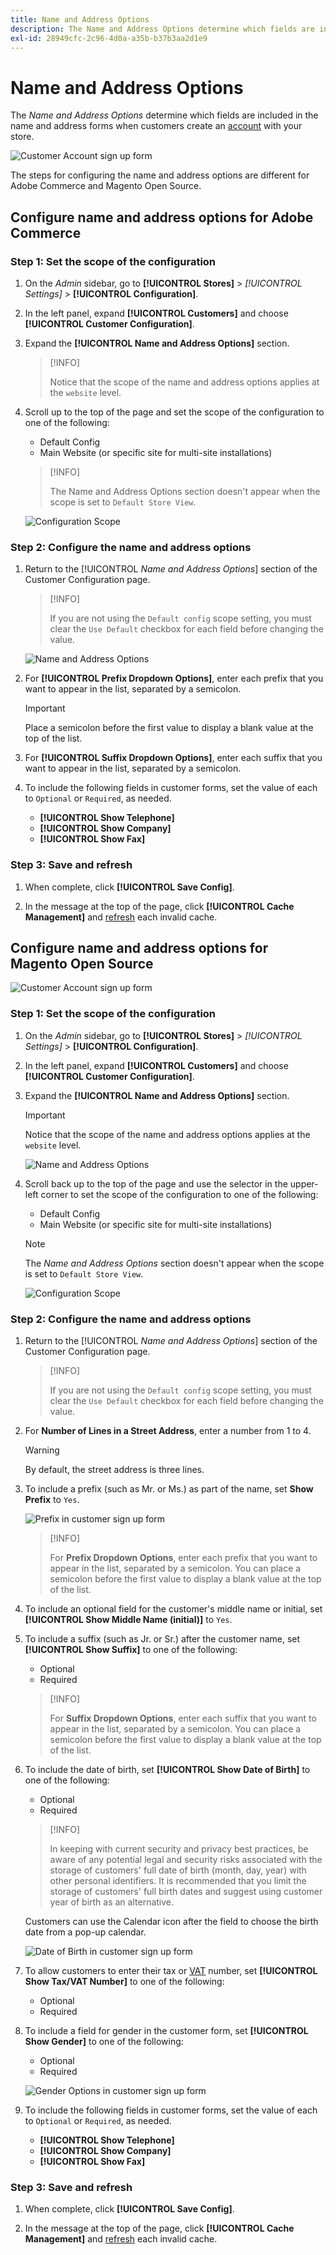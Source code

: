 ```yaml
---
title: Name and Address Options
description: The Name and Address Options determine which fields are included in the name and address forms.
exl-id: 28949cfc-2c96-4d0a-a35b-b37b3aa2d1e9
---
```

# Name and Address Options

The _Name and Address Options_ determine which fields are included in the name and address forms when customers create an [account](../customers/account-create.md) with your store.

![Customer Account sign up form](assets/storefront-customer-account-address-book.png)

The steps for configuring the name and address options are different for Adobe Commerce and Magento Open Source.

## Configure name and address options for Adobe Commerce

### Step 1: Set the scope of the configuration

1. On the _Admin_ sidebar, go to **[!UICONTROL Stores]** > _[!UICONTROL Settings]_ > **[!UICONTROL Configuration]**.

1. In the left panel, expand **[!UICONTROL Customers]** and choose **[!UICONTROL Customer Configuration]**.

1. Expand the **[!UICONTROL Name and Address Options]** section.

   >[!INFO]
   >
   > Notice that the scope of the name and address options applies at the `website` level.

1. Scroll up to the top of the page and set the scope of the configuration to one of the following:

   - Default Config
   - Main Website (or specific site for multi-site installations)

   >[!INFO]
   >
   > The Name and Address Options section doesn't appear when the scope is set to `Default Store View`.

   ![Configuration Scope](assets/customer-configuration-scope-ee.png)

### Step 2: Configure the name and address options

1. Return to the [!UICONTROL _Name and Address Options_] section of the Customer Configuration page.

   >[!INFO]
   >
   > If you are not using the `Default config` scope setting, you must clear the `Use Default` checkbox for each field before changing the value.

   ![Name and Address Options](assets/customer-configuration-name-address-options-ee.png)

1. For **[!UICONTROL Prefix Dropdown Options]**, enter each prefix that you want to appear in the list, separated by a semicolon.

   >[!IMPORTANT]
   >
   > Place a semicolon before the first value to display a blank value at the top of the list.

1. For **[!UICONTROL Suffix Dropdown Options]**, enter each suffix that you want to appear in the list, separated by a semicolon.

1. To include the following fields in customer forms, set the value of each to `Optional` or `Required`, as needed.

   - **[!UICONTROL Show Telephone]**
   - **[!UICONTROL Show Company]**
   - **[!UICONTROL Show Fax]**

### Step 3: Save and refresh

1. When complete, click **[!UICONTROL Save Config]**.

1. In the message at the top of the page, click **[!UICONTROL Cache Management]** and [refresh](../systems/cache-management.md) each invalid cache.

## Configure name and address options for Magento Open Source

![Customer Account sign up form](assets/storefront-customer-account-signup.png)

### Step 1: Set the scope of the configuration

1. On the _Admin_ sidebar, go to **[!UICONTROL Stores]** > _[!UICONTROL Settings]_ > **[!UICONTROL Configuration]**.

1. In the left panel, expand **[!UICONTROL Customers]** and choose **[!UICONTROL Customer Configuration]**.

1. Expand the **[!UICONTROL Name and Address Options]** section.

   >[!IMPORTANT]
   >
   > Notice that the scope of the name and address options applies at the `website` level.

   ![Name and Address Options](assets/customer-configuration-name-address-options-ce.png)

1. Scroll back up to the top of the page and use the selector in the upper-left corner to set the scope of the configuration to one of the following:

   - Default Config
   - Main Website (or specific site for multi-site installations)

   >[!NOTE]
   >
   > The _Name and Address Options_ section doesn't appear when the scope is set to `Default Store View`.

   ![Configuration Scope](assets/configuration-scope.png)

### Step 2: Configure the name and address options

1. Return to the [!UICONTROL _Name and Address Options_] section of the Customer Configuration page.

   >[!INFO]
   >
   > If you are not using the `Default config` scope setting, you must clear the `Use Default` checkbox for each field before changing the value.

1. For **Number of Lines in a Street Address**, enter a number from 1 to 4.

   >[!WARNING]
   >
   > By default, the street address is three lines.

1. To include a prefix (such as Mr. or Ms.) as part of the name, set **Show Prefix** to `Yes`.

   ![Prefix in customer sign up form](assets/storefront-customer-account-prefix.png)

   >[!INFO]
   >
   > For **Prefix Dropdown Options**, enter each prefix that you want to appear in the list, separated by a semicolon. You can place a semicolon before the first value to display a blank value at the top of the list.

1. To include an optional field for the customer's middle name or initial, set **[!UICONTROL Show Middle Name (initial)]** to `Yes`.

1. To include a suffix (such as Jr. or Sr.) after the customer name, set **[!UICONTROL Show Suffix]** to one of the following:

   - Optional
   - Required

   >[!INFO]
   >
   > For **Suffix Dropdown Options**, enter each suffix that you want to appear in the list, separated by a semicolon. You can place a semicolon before the first value to display a blank value at the top of the list.

1. To include the date of birth, set **[!UICONTROL Show Date of Birth]** to one of the following:

   - Optional
   - Required

   >[!INFO]
   >
   >In keeping with current security and privacy best practices, be aware of any potential legal and security risks associated with the storage of customers' full date of birth (month, day, year) with other personal identifiers. It is recommended that you limit the storage of customers' full birth dates and suggest using customer year of birth as an alternative.

   Customers can use the Calendar icon after the field to choose the birth date from a pop-up calendar.

   ![Date of Birth in customer sign up form](assets/storefront-customer-account-date-of-birth.png)

1. To allow customers to enter their tax or [VAT](../stores-purchase/vat.md) number, set **[!UICONTROL Show Tax/VAT Number]** to one of the following:

   - Optional
   - Required

1. To include a field for gender in the customer form, set **[!UICONTROL Show Gender]** to one of the following:

   - Optional
   - Required

   ![Gender Options in customer sign up form](assets/storefront-customer-account-gender.png)

1. To include the following fields in customer forms, set the value of each to `Optional` or `Required`, as needed.

   - **[!UICONTROL Show Telephone]**
   - **[!UICONTROL Show Company]**
   - **[!UICONTROL Show Fax]**

### Step 3: Save and refresh

1. When complete, click **[!UICONTROL Save Config]**.

1. In the message at the top of the page, click **[!UICONTROL Cache Management]** and [refresh](../systems/cache-management.md) each invalid cache.
